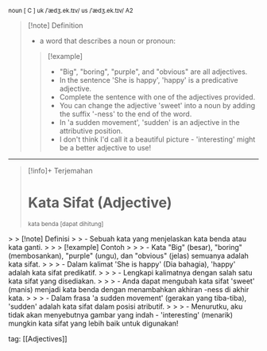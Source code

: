 <small>noun [ C ]
uk  /ˈædʒ.ek.tɪv/ us  /ˈædʒ.ek.tɪv/
A2</small>
>[!note] Definition
>- a word that describes a noun or pronoun:
> > [!example] 
> > - "Big", "boring", "purple", and "obvious" are all adjectives.
> > - In the sentence 'She is happy', 'happy' is a predicative adjective.
> > - Complete the sentence with one of the adjectives provided.
> > - You can change the adjective 'sweet' into a noun by adding the suffix '-ness' to the end of the word.
> > - In 'a sudden movement', 'sudden' is an adjective in the attributive position.
> > - I don't think I'd call it a beautiful picture - 'interesting' might be a better adjective to use!
---

>[!info]+ Terjemahan
> # Kata Sifat (Adjective)
><small>kata benda [dapat dihitung]
</small>
> > [!note] Definisi
> > - Sebuah kata yang menjelaskan kata benda atau kata ganti.
> > > [!example] Contoh
> > > - Kata "Big" (besar), "boring" (membosankan), "purple" (ungu), dan "obvious" (jelas) semuanya adalah kata sifat.
> > > - Dalam kalimat 'She is happy' (Dia bahagia), 'happy' adalah kata sifat predikatif.
> > > - Lengkapi kalimatnya dengan salah satu kata sifat yang disediakan.
> > > - Anda dapat mengubah kata sifat 'sweet' (manis) menjadi kata benda dengan menambahkan akhiran -ness di akhir kata.
> > > - Dalam frasa 'a sudden movement' (gerakan yang tiba-tiba), 'sudden' adalah kata sifat dalam posisi atributif.
> > > - Menurutku, aku tidak akan menyebutnya gambar yang indah - 'interesting' (menarik) mungkin kata sifat yang lebih baik untuk digunakan!

tag: [[Adjectives]]